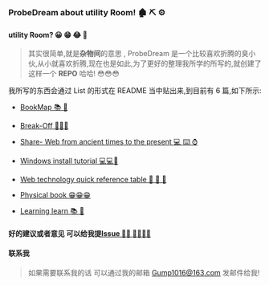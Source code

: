 ### ProbeDream about utility Room! 🏚 ⛏ ⚙️

#### utility Room? 😀 😁 😂 🤣

> 其实很简单,就是**杂物间**的意思 , ProbeDream 是一个比较喜欢折腾的臭小伙,从小就喜欢折腾,现在也是如此,为了更好的整理我所学的所写的,就创建了这样一个 **REPO** 哈哈! 😳😳😳

我所写的东西会通过 List 的形式在 README 当中贴出来,到目前有 6 篇,如下所示:

- [BookMap 📚 📖](https://github.com/ProbeDream/Utility-room/blob/master/docs/BookMap.md)

- [Break-Off 🧺🧺🧺](https://github.com/ProbeDream/Utility-room/blob/master/docs/Breack-Off.md)

- [Share- Web from ancient times to the present 💻 ⌨️ ⌚️](https://github.com/ProbeDream/Utility-room/blob/master/docs/share.md)

- [Windows install tutorial 💻💻🔧](https://github.com/ProbeDream/Utility-room/blob/master/docs/Window%2010%20install%20tutorial.md)

- [Web technology quick reference table 📓 📔 📒](https://github.com/ProbeDream/Utility-room/blob/master/docs/Web%20technology%20quick%20reference%20table.md)

- [Physical book 😁😁😁](https://github.com/ProbeDream/Utility-room/blob/master/docs/Physical%20book.md)

- [Learning learn 📚 📖](https://github.com/ProbeDream/Utility-room/blob/master/docs/learning%20learn.md)

#### 好的建议或者意见 可以给我提[Issue 👏🏻 👏🏻👏🏻](https://github.com/ProbeDream/Utility-room/issues)

#### 联系我

> 如果需要联系我的话 可以通过我的邮箱 Gump1016@163.com 发邮件给我!
